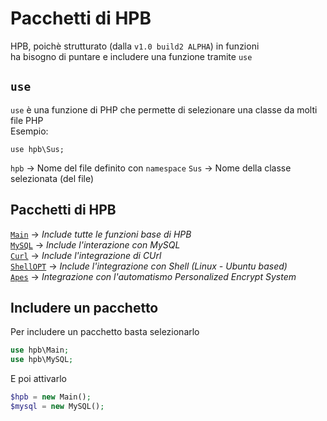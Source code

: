 # Pacchetti di HPB
HPB, poichè strutturato (dalla `v1.0 build2 ALPHA`) in funzioni<br>
ha bisogno di puntare e includere una funzione tramite `use`

## `use`
`use` è una funzione di PHP che permette di selezionare una classe da molti file PHP<br>
Esempio:
```
use hpb\Sus;
```

`hpb` -> Nome del file definito con `namespace`
`Sus` -> Nome della classe selezionata (del file)

## Pacchetti di HPB
[`Main`](https://dev.hpbdev.cf/pkgs/main) -> *Include tutte le funzioni base di HPB*<br>
[`MySQL`](https://dev.hpbdev.cf/pkgs/mysql) -> *Include l'interazione con MySQL*<br>
[`Curl`](https://dev.hpbdev.cf/pkgs/curl) -> *Include l'integrazione di CUrl*<br>
[`ShellOPT`](https://dev.hpbdev.cf/pkgs/shell) -> *Include l'integrazione con Shell (Linux - Ubuntu based)*<br>
[`Apes`](https://dev.hpbdev.cf/pkgs/apes1) -> *Integrazione con l'automatismo Personalized Encrypt System*

## Includere un pacchetto
Per includere un pacchetto basta selezionarlo
```php
use hpb\Main;
use hpb\MySQL;
```
E poi attivarlo
```php
$hpb = new Main();
$mysql = new MySQL();
```
